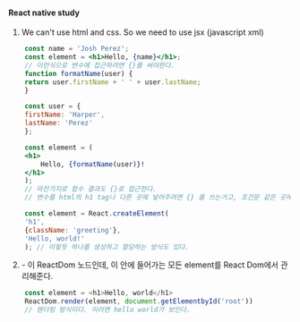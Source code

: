 #### React native study 

1. We can't use html and css. So we need to use jsx (javascript xml)
```jsx
    const name = 'Josh Perez';
    const element = <h1>Hello, {name}</h1>;
    // 이런식으로 변수에 접근하려면 {}를 써야한다.
    function formatName(user) {
    return user.firstName + ' ' + user.lastName;
    }

    const user = {
    firstName: 'Harper',
    lastName: 'Perez'
    };

    const element = (
    <h1>
        Hello, {formatName(user)}!
    </h1>
    );
    // 마찬가지로 함수 결과도 {}로 접근한다.
    // 변수를 html의 h1 tag나 다른 곳에 넣어주려면 {} 를 쓰는거고, 조건문 같은 곳에 쓰인다면 {}는 안쓴다.

    const element = React.createElement(
    'h1',
    {className: 'greeting'},
    'Hello, world!'
    ); // 이렇듯 하나를 생성하고 할당하는 방식도 있다.
```
2. <div id="root"></div> - 이 ReactDom 노드인데, 이 안에 들어가는 모든 element를 React Dom에서 관리해준다. 
```javascript
    const element = <h1>Hello, world</h1>
    ReactDom.render(element, document.getElementbyId('root')) 
    // 렌더링 방식이다. 이러면 hello world가 보인다.
```